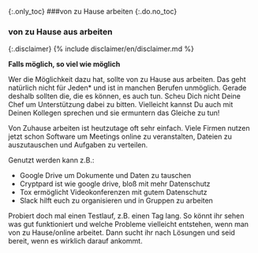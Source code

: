 {:.only_toc}
###von zu Hause arbeiten
{:.do.no_toc}

### von zu Hause aus arbeiten

{:.disclaimer}
{% include disclaimer/en/disclaimer.md %}

**Falls möglich, so viel wie möglich** 

Wer die Möglichkeit dazu hat, sollte von zu Hause aus arbeiten. Das geht natürlich nicht für Jeden* und ist in manchen Berufen unmöglich. Gerade deshalb sollten die, die es können, es auch tun. Scheu Dich nicht Deine Chef um Unterstützung dabei zu bitten. Vielleicht kannst Du auch mit Deinen Kollegen sprechen und sie ermuntern das Gleiche zu tun!

Von Zuhause arbeiten ist heutzutage oft sehr einfach. Viele Firmen nutzen jetzt schon Software um Meetings online zu veranstalten, Dateien zu auszutauschen und Aufgaben zu verteilen.

Genutzt werden kann z.B.:
- Google Drive um Dokumente und Daten zu tauschen
- Cryptpard ist wie google drive, bloß mit mehr Datenschutz
- Tox ermöglicht Videokonferenzen mit gutem Datenschutz
- Slack hilft euch zu organisieren und in Gruppen zu arbeiten

Probiert doch mal einen Testlauf, z.B. einen Tag lang. So könnt ihr sehen was gut funktioniert und welche Probleme vielleicht entstehen, wenn man von zu Hause/online arbeitet. Dann sucht ihr nach Lösungen und seid bereit, wenn es wirklich darauf ankommt.
